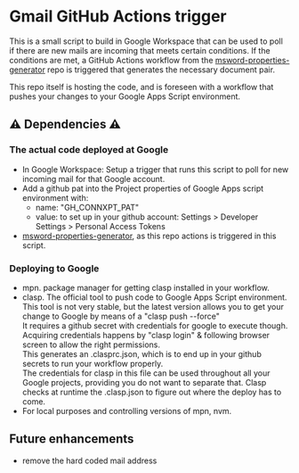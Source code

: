# Gmail GitHub Actions trigger
This is a small script to build in Google Workspace that can be used to poll if there are new mails are incoming that meets certain conditions.
If the conditions are met, a GitHub Actions workflow from the [msword-properties-generator](https://github.com/johantre/msword-properties-generator) repo is triggered that generates the necessary document pair.

This repo itself is hosting the code, and is foreseen with a workflow that pushes your changes to your Google Apps Script environment. 


## ⚠️ Dependencies ⚠️ 
### The actual code deployed at Google
- In Google Workspace: Setup a trigger that runs this script to poll for new incoming mail for that Google account.
- Add a github pat into the Project properties of Google Apps script environment with: 
  - name: "GH_CONNXPT_PAT" 
  - value: to set up in your github account: Settings > Developer Settings > Personal Access Tokens 
- [msword-properties-generator](https://github.com/johantre/msword-properties-generator), as this repo actions is triggered in this script.

### Deploying to Google
- mpn. package manager for getting clasp installed in your workflow. 
- clasp. The official tool to push code to Google Apps Script environment.\
This tool is not very stable, but the latest version allows you to get your change to Google by means of a "clasp push --force"\
It requires a github secret with credentials for google to execute though.\
Acquiring credentials happens by "clasp login" & following browser screen to allow the right permissions.\
This generates an .clasprc.json, which is to end up in your github secrets to run your workflow properly.\
The credentials for clasp in this file can be used throughout all your Google projects, providing you do not want to separate that. 
Clasp checks at runtime the .clasp.json to figure out where the deploy has to come. 
- For local purposes and controlling versions of mpn, nvm. 

## Future enhancements

- remove the hard coded mail address

